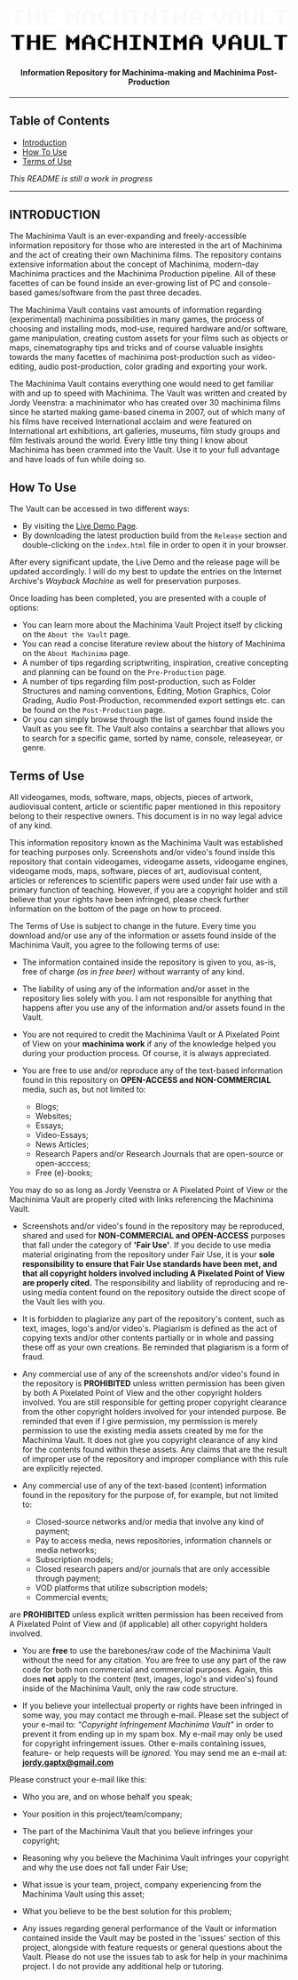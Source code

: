 

![MachinimaVault-Logo-White](./assets/readme/Dark-logo.png#gh-dark-mode-only)
![MachinimaVault-Logo-Black](./assets/readme/Light-logo.png#gh-light-mode-only)
<h4 align="center">Information Repository for Machinima-making and Machinima Post-Production</h4>

---

## Table of Contents

- [Introduction](#introduction)
- [How To Use](#how-to-use)
- [Terms of Use](#terms-of-use)

*This README is still a work in progress*

---

## INTRODUCTION
The Machinima Vault is an ever-expanding and freely-accessible information repository for those who are interested in the art of Machinima and the act of creating their own Machinima films. The repository contains extensive information about the concept of Machinima, modern-day Machinima practices and the Machinima Production pipeline. All of these facettes of can be found inside an ever-growing list of PC and console-based games/software from the past three decades. 

The Machinima Vault contains vast amounts of information regarding (experimental) machinima possibilities in many games, the process of choosing and installing mods, mod-use, required hardware and/or software, game manipulation, creating custom assets for your films such as objects or maps, cinematography tips and tricks and of course valuable insights towards the many facettes of machinima post-production such as video-editing, audio post-production, color grading and exporting your work.

The Machinima Vault contains everything one would need to get familiar with and up to speed with Machinima. The Vault was written and created by Jordy Veenstra: a machinimator who has created over 30 machinima films since he started making game-based cinema in 2007, out of which many of his films have received International acclaim and were featured on International art exhibitions, art galleries, museums, film study groups and film festivals around the world. Every little tiny thing I know about Machinima has been crammed into the Vault. Use it to your full advantage and have loads of fun while doing so.


## How To Use
The Vault can be accessed in two different ways:

- By visiting the [Live Demo Page](https://jiyorude.github.io/theMachinimaVault).
- By downloading the latest production build from the `Release` section and double-clicking on the `index.html` file in order to open it in your browser.

After every significant update, the Live Demo and the release page will be updated accordingly. I will do my best to update the entries on the Internet Archive's *Wayback Machine* as well for preservation purposes.

Once loading has been completed, you are presented with a couple of options:

- You can learn more about the Machinima Vault Project itself by clicking on the `About the Vault` page.
- You can read a concise literature review about the history of Machinima on the `About Machinima` page.
- A number of tips regarding scriptwriting, inspiration, creative concepting and planning can be found on the `Pre-Production` page.
- A number of tips regarding film post-production, such as Folder Structures and naming conventions, Editing, Motion Graphics, Color Grading, Audio Post-Production, recommended export settings etc. can be found on the `Post-Production` page.
- Or you can simply browse through the list of games found inside the Vault as you see fit. The Vault also contains a searchbar that allows you to search for a specific game, sorted by name, console, releaseyear, or genre.

## Terms of Use
All videogames, mods, software, maps, objects, pieces of artwork, audiovisual content, article or scientific paper mentioned in this repository belong to their respective owners. This document is in no way legal advice of any kind.

This information repository known as the Machinima Vault was established for teaching purposes only. Screenshots and/or video's found inside this repository that contain videogames, videogame assets, videogame engines, videogame mods, maps, software, pieces of art, audiovisual content, articles or references to scientific papers were used under fair use with a primary function of teaching. However, if you are a copyright holder and still believe that your rights have been infringed, please check further information on the bottom of the page on how to proceed.

The Terms of Use is subject to change in the future. Every time you download and/or use any of the information or assets found inside of the Machinima Vault, you agree to the following terms of use:

- The information contained inside the repository is given to you, as-is, free of charge _(as in free beer)_ without warranty of any kind.

- The liability of using any of the information and/or asset in the repository lies solely with you. I am not responsible for anything that happens after you use any of the information and/or assets found in the Vault.

- You are not required to credit the Machinima Vault or A Pixelated Point of View on your **machinima work** if any of the knowledge helped you
during your production process. Of course, it is always appreciated.

- You are free to use and/or reproduce any of the text-based information found in this repository on **OPEN-ACCESS and NON-COMMERCIAL** media, such as, but not limited to:

    * Blogs;
    * Websites;
    * Essays;
    * Video-Essays;
    * News Articles;
    * Research Papers and/or Research Journals that are open-source or open-acccess;
    * Free (e)-books;

You may do so as long as Jordy Veenstra or A Pixelated Point of View or the Machinima Vault are properly cited with links referencing the Machinima Vault.

- Screenshots and/or video's found in the repository may be reproduced, shared and used for **NON-COMMERCIAL and OPEN-ACCESS** purposes that fall under the
category of **'Fair Use'**. If you decide to use media material originating from the repository under Fair Use, it is your **sole responsibility to ensure that Fair Use standards have been met, and that all copyright holders involved including A Pixelated Point of View are properly cited.** The responsibility and liability of reproducing and re-using media content found on the repository outside the direct scope of the Vault lies with you.

- It is forbidden to plagiarize any part of the repository's content, such as text, images, logo's and/or video's. Plagiarism is defined as the act of copying texts and/or other contents partially or in whole and passing these off as your own creations. Be reminded that plagiarism is a form of fraud.

- Any commercial use of any of the screenshots and/or video's found in the repository is **PROHIBITED** unless written permission has been given by both A Pixelated Point of View and the other copyright holders involved. You are still responsible for getting proper copyright clearance from the other copyright holders involved for your intended purpose. Be reminded that even if I give permission, my permission is merely permission to use the existing media assets created by me for the Machinima Vault. It does not give you copyright clearance of any kind for the contents found within these assets. Any claims that are the result of improper use of the repository and improper compliance with this rule are explicitly rejected.

- Any commercial use of any of the text-based (content) information found in the repository for the purpose of, for example, but not limited to:

    * Closed-source networks and/or media that involve any kind of payment;
    * Pay to access media, news repositories, information channels or media networks;
    * Subscription models;
    * Closed research papers and/or journals that are only accessible through payment;
    * VOD platforms that utilize subscription models;
    * Commercial events;

are **PROHIBITED** unless explicit written permission has been received from A Pixelated Point of View and (if applicable) all other copyright holders involved.

- You are **free** to use the barebones/raw code of the Machinima Vault without the need for any citation. You are free to use any part of the raw code for both non commercial and commercial purposes. Again, this does **not** apply to the content (text, images, logo's and video's) found inside of the Machinima Vault, only the raw code structure.

- If you believe your intellectual property or rights have been infringed in some way, you may contact me through e-mail.
Please set the subject of your e-mail to: _"Copyright Infringement Machinima Vault"_ in order to prevent it from ending up in my spam box.
My e-mail may only be used for copyright infringement issues. Other e-mails containing issues, feature- or help requests will be _ignored_. You may send me an e-mail at: **jordy.gaptx@gmail.com**

Please construct your e-mail like this:

- Who you are, and on whose behalf you speak;
- Your position in this project/team/company;
- The part of the Machinima Vault that you believe infringes your copyright;
- Reasoning why you believe the Machinima Vault infringes your copyright and why the use does not fall under Fair Use;
- What issue is your team, project, company experiencing from the Machinima Vault using this asset;
- What you believe to be the best solution for this problem;

- Any issues regarding general performance of the Vault or information contained inside the Vault may be posted in the 'issues' section of this project, alongside with feature requests or general questions about the Vault. Please do not use the issues tab to ask for help in your machinima project. I do not provide any additional help or tutoring.

